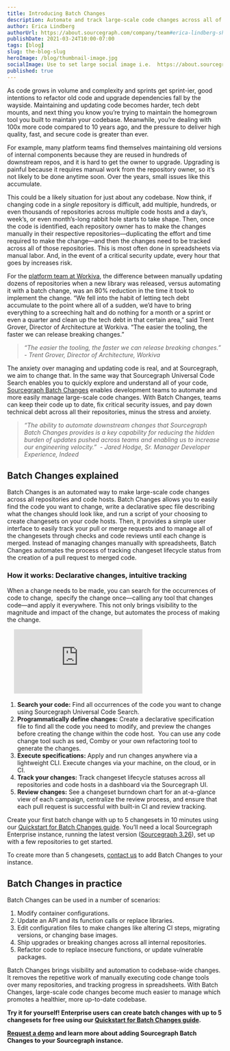```yaml
---
title: Introducing Batch Changes
description: Automate and track large-scale code changes across all of your repositories and code hosts.
author: Erica Lindberg
authorUrl: https://about.sourcegraph.com/company/team#erica-lindberg-she-her
publishDate: 2021-03-24T10:00-07:00
tags: [blog]
slug: the-blog-slug
heroImage: /blog/thumbnail-image.jpg
socialImage: Use to set large social image i.e.  https://about.sourcegraph.com/blog/sourcegraph-social-img.png
published: true
---
```


As code grows in volume and complexity and sprints get sprint-ier, good intentions to refactor old code and upgrade dependencies fall by the wayside. Maintaining and updating code becomes harder, tech debt mounts, and next thing you know you’re trying to maintain the homegrown tool you built to maintain your codebase. Meanwhile, you’re dealing with 100x more code compared to 10 years ago, and the pressure to deliver high quality, fast, and secure code is greater than ever. 

For example, many platform teams find themselves maintaining old versions of internal components because they are reused in hundreds of downstream repos, and it is hard to get the owner to upgrade. Upgrading is painful because it requires manual work from the repository owner, so it’s not likely to be done anytime soon. Over the years, small issues like this accumulate.

This could be a likely situation for just about any codebase. Now think, if changing code in a *single* repository is difficult, add multiple, hundreds, or even thousands of repositories across multiple code hosts and a day’s, week’s, or even month’s-long rabbit hole starts to take shape. Then, once the code is identified, each repository owner has to make the changes manually in their respective repositories—duplicating the effort and time required to make the change—and then the changes need to be tracked across all of those repositories. This is most often done in spreadsheets via manual labor. And, in the event of a critical security update, every hour that goes by increases risk. 

For the [platform team at Workiva](http://about.sourcegraph.com/case-studies/workiva-automates-large-scale-code-changes/), the difference between manually updating dozens of repositories when a new library was released, versus automating it with a batch change, was an 80% reduction in the time it took to implement the change. “We fell into the habit of letting tech debt accumulate to the point where all of a sudden, we’d have to bring everything to a screeching halt and do nothing for a month or a sprint or even a quarter and clean up the tech debt in that certain area,” said Trent Grover, Director of Architecture at Workiva. “The easier the tooling, the faster we can release breaking changes.” 

> *“The easier the tooling, the faster we can release breaking changes.”*
> *- Trent Grover, Director of Architecture, Workiva*

The anxiety over managing and updating code is real, and at Sourcegraph, we aim to change that. In the same way that Sourcegraph Universal Code Search enables you to quickly explore and understand all of your code, [Sourcegraph Batch Changes](https://about.sourcegraph.com/batch-changes) enables development teams to automate and more easily manage large-scale code changes. With Batch Changes, teams can keep their code up to date, fix critical security issues, and pay down technical debt across all their repositories, minus the stress and anxiety. 

> *“The ability to automate downstream changes that Sourcegraph Batch Changes provides is a key capability for reducing the hidden burden of updates pushed across teams and enabling us to increase our engineering velocity.”* 
> *- Jared Hodge, Sr. Manager Developer Experience, Indeed*

## Batch Changes explained
Batch Changes is an automated way to make large-scale code changes across all repositories and code hosts. Batch Changes allows you to easily find the code you want to change, write a declarative spec file describing what the changes should look like, and run a script of your choosing to create changesets on your code hosts. Then, it provides a simple user interface to easily track your pull or merge requests and to manage all of the changesets through checks and code reviews until each change is merged. Instead of managing changes manually with spreadsheets, Batch Changes automates the process of tracking changeset lifecycle status from the creation of a pull request to merged code.  

### How it works: Declarative changes, intuitive tracking
When a change needs to be made, you can search for the occurrences of code to change,  specify the change once—calling any tool that changes code—and apply it everywhere. This not only brings visibility to the magnitude and impact of the change, but automates the process of making the change. 

<div class="container my-4 video-embed embed-responsive embed-responsive-16by9">
    <iframe class="embed-responsive-item" src="https://www.youtube-nocookie.com/embed/${eOmiyXIWTCw}?autoplay=0&amp;cc_load_policy=0&amp;start=0&amp;end=0&amp;loop=0&amp;controls=1&amp;modestbranding=0&amp;rel=0" allowfullscreen="" allow="accelerometer; autoplay; encrypted-media; gyroscope; picture-in-picture" frameborder="0"></iframe>
</div>


1. **Search your code:** Find all occurrences of the code you want to change using Sourcegraph Universal Code Search.
2. **Programmatically define changes:** Create a declarative specification file to find all the code you need to modify, and preview the changes before creating the change within the code host.  You can use any code change tool such as sed, Comby or your own refactoring tool to generate the changes.
3. **Execute specifications:** Apply and run changes anywhere via a lightweight CLI. Execute changes via your machine, on the cloud, or in CI. 
4. **Track your changes:** Track changeset lifecycle statuses across all repositories and code hosts in a dashboard via the Sourcegraph UI. 
5. **Review changes:** See a changeset burndown chart for an at-a-glance view of each campaign, centralize the review process, and ensure that each pull request is successful with built-in CI and review tracking. 

Create your first batch change with up to 5 changesets in 10 minutes using our [Quickstart for Batch Changes guide](https://docs.sourcegraph.com/batch_changes/quickstart). You’ll need a local Sourcegraph Enterprise instance, running the latest version ([Sourcegraph 3.26](https://docs.sourcegraph.com/admin/updates)), set up with a few repositories to get started. 

To create more than 5 changesets, [contact us](http://about.sourcegraph.com/contact/request-batch-changes-demo) to add Batch Changes to your instance. 

## Batch Changes in practice
Batch Changes can be used in a number of scenarios:

1. Modify container configurations.  
2. Update an API and its function calls or replace libraries. 
3. Edit configuration files to make changes like altering CI steps, migrating versions, or changing base images.
4. Ship upgrades or breaking changes across all internal repositories. 
5. Refactor code to replace insecure functions, or update vulnerable packages.

Batch Changes brings visibility and automation to codebase-wide changes. It removes the repetitive work of manually executing code change tools over many repositories, and tracking progress in spreadsheets. With Batch Changes, large-scale code changes become much easier to manage which promotes a healthier, more up-to-date codebase. 

**Try it for yourself! Enterprise users can create batch changes with up to 5 changesets for free using our [Quickstart for Batch Changes guide](https://docs.sourcegraph.com/batch_changes/quickstart).**

**[Request a demo](http://about.sourcegraph.com/contact/request-batch-changes-demo) and learn more about adding Sourcegraph Batch Changes to your Sourcegraph instance.**
